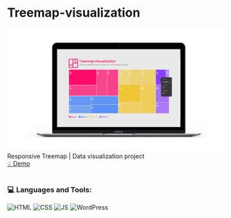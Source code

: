 # Treemap-visualization
![Banner](https://github.com/PeterWorakarn/treemap-visualization/blob/main/Slide%20%E2%80%93%20Treemap%20%E2%80%93%201@3x.png)
Responsive Treemap | Data visualization project <br>
[💡 Demo](https://visualize.datayolk.net/)
<br>
<br>
### 💻 Languages and Tools:
<img alt="HTML" src="https://img.shields.io/badge/HTML5-E34F26?style=for-the-badge&logo=html5&logoColor=white"/> <img alt="CSS" src="https://img.shields.io/badge/CSS3-1572B6?style=for-the-badge&logo=css3&logoColor=white"/> <img alt="JS" src="https://img.shields.io/badge/JavaScript-F7DF1E?style=for-the-badge&logo=javascript&logoColor=black"/> <img alt="WordPress" src="https://img.shields.io/badge/WordPress-%23117AC9.svg?&style=for-the-badge&logo=WordPress&logoColor=white"/>


